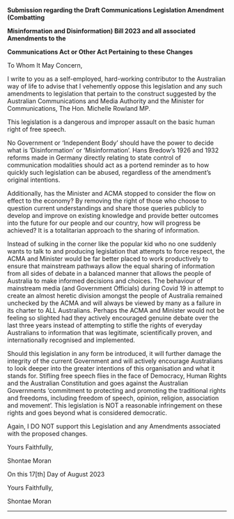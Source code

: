 **Submission regarding the Draft Communications Legislation Amendment (Combatting**

**Misinformation and Disinformation) Bill 2023 and all associated Amendments to the**

**Communications Act or Other Act Pertaining to these Changes**

To Whom It May Concern,

I write to you as a self-employed, hard-working contributor to the Australian way of life to advise
that I vehemently oppose this legislation and any such amendments to legislation that pertain to the
construct suggested by the Australian Communications and Media Authority and the Minister for
Communications, The Hon. Michelle Rowland MP.

This legislation is a dangerous and improper assault on the basic human right of free speech.

No Government or ‘Independent Body’ should have the power to decide what is ‘Disinformation’ or
‘Misinformation’. Hans Bredow’s 1926 and 1932 reforms made in Germany directly relating to state
control of communication modalities should act as a portend reminder as to how quickly such
legislation can be abused, regardless of the amendment’s original intentions.

Additionally, has the Minister and ACMA stopped to consider the flow on effect to the economy? By
removing the right of those who choose to question current understandings and share those queries
publicly to develop and improve on existing knowledge and provide better outcomes into the future
for our people and our country, how will progress be achieved? It is a totalitarian approach to the
sharing of information.

Instead of sulking in the corner like the popular kid who no one suddenly wants to talk to and
producing legislation that attempts to force respect, the ACMA and Minister would be far better
placed to work productively to ensure that mainstream pathways allow the equal sharing of
information from all sides of debate in a balanced manner that allows the people of Australia to
make informed decisions and choices. The behaviour of mainstream media (and Government
Officials) during Covid 19 in attempt to create an almost heretic division amongst the people of
Australia remained unchecked by the ACMA and will always be viewed by many as a failure in its
charter to ALL Australians.  Perhaps the ACMA and Minister would not be feeling so slighted had
they actively encouraged genuine debate over the last three years instead of attempting to stifle the
rights of everyday Australians to information that was legitimate, scientifically proven, and
internationally recognised and implemented.

Should this legislation in any form be introduced, it will further damage the integrity of the current
Government and will actively encourage Australians to look deeper into the greater intentions of this
organisation and what it stands for. Stifling free speech flies in the face of Democracy, Human Rights
and the Australian Constitution and goes against the Australian Governments ‘commitment to
protecting and promoting the traditional rights and freedoms, including freedom of speech, opinion,
religion, association and movement’. This legislation is NOT a reasonable infringement on these
rights and goes beyond what is considered democratic.

Again, I DO NOT support this Legislation and any Amendments associated with the proposed
changes.

Yours Faithfully,

Shontae Moran

On this 17[th] Day of August 2023


Yours Faithfully,

Shontae Moran


-----


